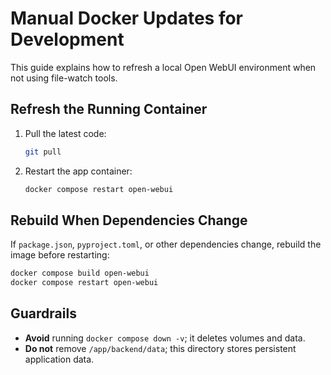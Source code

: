 # Manual Docker Updates for Development

This guide explains how to refresh a local Open WebUI environment when not using file-watch tools.

## Refresh the Running Container

1. Pull the latest code:
   ```bash
   git pull
   ```
2. Restart the app container:
   ```bash
   docker compose restart open-webui
   ```

## Rebuild When Dependencies Change

If `package.json`, `pyproject.toml`, or other dependencies change, rebuild the image before restarting:

```bash
docker compose build open-webui
docker compose restart open-webui
```

## Guardrails

- **Avoid** running `docker compose down -v`; it deletes volumes and data.
- **Do not** remove `/app/backend/data`; this directory stores persistent application data.
